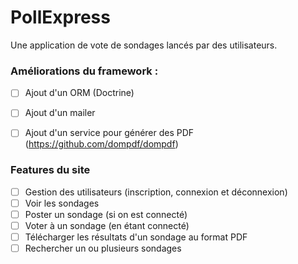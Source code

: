 # PollExpress

Une application de vote de sondages lancés par des utilisateurs.

### Améliorations du framework :
- [ ] Ajout d'un ORM (Doctrine)
- [ ] Ajout d'un mailer 
- [ ] Ajout d'un service pour générer des PDF (https://github.com/dompdf/dompdf)


### Features du site
- [ ] Gestion des utilisateurs (inscription, connexion et déconnexion)
- [ ] Voir les sondages
- [ ] Poster un sondage (si on est connecté)
- [ ] Voter à un sondage (en étant connecté)
- [ ] Télécharger les résultats d'un sondage au format PDF
- [ ] Rechercher un ou plusieurs sondages
